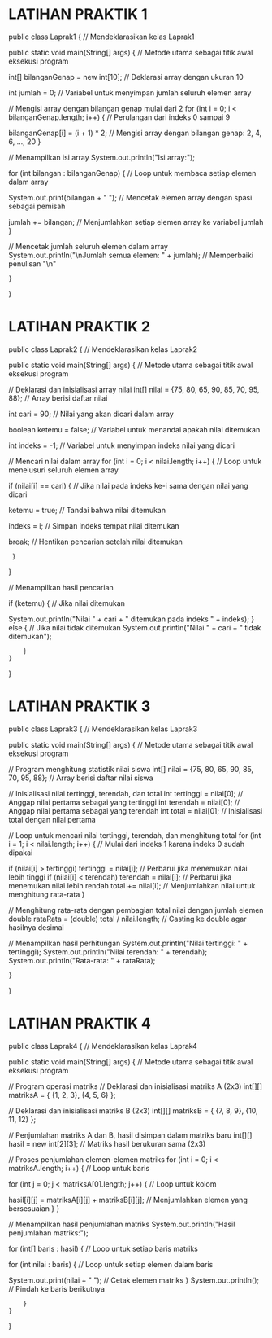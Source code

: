 # LATIHAN PRAKTIK 1
public class Laprak1 { 
// Mendeklarasikan kelas Laprak1

public static void main(String[] args) { 
// Metode utama sebagai titik awal eksekusi program

int[] bilanganGenap = new int[10]; 
// Deklarasi array dengan ukuran 10

int jumlah = 0; 
// Variabel untuk menyimpan jumlah seluruh elemen array

// Mengisi array dengan bilangan genap mulai dari 2
for (int i = 0; i < bilanganGenap.length; i++) { 
// Perulangan dari indeks 0 sampai 9
            
bilanganGenap[i] = (i + 1) * 2; 
// Mengisi array dengan bilangan genap: 2, 4, 6, ..., 20
}

// Menampilkan isi array
System.out.println("Isi array:");
        
for (int bilangan : bilanganGenap) { 
// Loop untuk membaca setiap elemen dalam array

System.out.print(bilangan + " "); 
// Mencetak elemen array dengan spasi sebagai pemisah
            
jumlah += bilangan; 
// Menjumlahkan setiap elemen array ke variabel jumlah
}

// Mencetak jumlah seluruh elemen dalam array
System.out.println("\nJumlah semua elemen: " + jumlah); // Memperbaiki penulisan "\n"
    
    }
}

# LATIHAN PRAKTIK 2

public class Laprak2 { 
// Mendeklarasikan kelas Laprak2

public static void main(String[] args) { 
// Metode utama sebagai titik awal eksekusi program

// Deklarasi dan inisialisasi array nilai
int[] nilai = {75, 80, 65, 90, 85, 70, 95, 88}; 
// Array berisi daftar nilai
       
int cari = 90; 
// Nilai yang akan dicari dalam array
        
boolean ketemu = false; 
// Variabel untuk menandai apakah nilai ditemukan
        
int indeks = -1; 
// Variabel untuk menyimpan indeks nilai yang dicari

// Mencari nilai dalam array
for (int i = 0; i < nilai.length; i++) { // Loop untuk menelusuri seluruh elemen array
            
if (nilai[i] == cari) { // Jika nilai pada indeks ke-i sama dengan nilai yang dicari

ketemu = true; 
// Tandai bahwa nilai ditemukan
                
indeks = i; 
// Simpan indeks tempat nilai ditemukan

break; 
// Hentikan pencarian setelah nilai ditemukan
    
     }
   }

// Menampilkan hasil pencarian

if (ketemu) { 
// Jika nilai ditemukan

System.out.println("Nilai " + cari + " ditemukan pada indeks " + indeks);
} else { 
// Jika nilai tidak ditemukan
System.out.println("Nilai " + cari + " tidak ditemukan");

        }
    }
}

# LATIHAN PRAKTIK 3

public class Laprak3 { 
// Mendeklarasikan kelas Laprak3

public static void main(String[] args) { 
// Metode utama sebagai titik awal eksekusi program

// Program menghitung statistik nilai siswa
int[] nilai = {75, 80, 65, 90, 85, 70, 95, 88}; // Array berisi daftar nilai siswa

// Inisialisasi nilai tertinggi, terendah, dan total
int tertinggi = nilai[0]; // Anggap nilai pertama sebagai yang tertinggi
int terendah = nilai[0]; // Anggap nilai pertama sebagai yang terendah
int total = nilai[0]; // Inisialisasi total dengan nilai pertama

// Loop untuk mencari nilai tertinggi, terendah, dan menghitung total
for (int i = 1; i < nilai.length; i++) { // Mulai dari indeks 1 karena indeks 0 sudah dipakai
            
if (nilai[i] > tertinggi) tertinggi = nilai[i]; // Perbarui jika menemukan nilai lebih tinggi
if (nilai[i] < terendah) terendah = nilai[i]; // Perbarui jika menemukan nilai lebih rendah
total += nilai[i]; // Menjumlahkan nilai untuk menghitung rata-rata
}

// Menghitung rata-rata dengan pembagian total nilai dengan jumlah elemen
double rataRata = (double) total / nilai.length; // Casting ke double agar hasilnya desimal

// Menampilkan hasil perhitungan
System.out.println("Nilai tertinggi: " + tertinggi);
System.out.println("Nilai terendah: " + terendah);
System.out.println("Rata-rata: " + rataRata);
   
    }
}

# LATIHAN PRAKTIK 4

public class Laprak4 { 
// Mendeklarasikan kelas Laprak4
    
public static void main(String[] args) { 
// Metode utama sebagai titik awal eksekusi program

// Program operasi matriks
// Deklarasi dan inisialisasi matriks A (2x3)
int[][] matriksA = {
{1, 2, 3},
{4, 5, 6}
};

// Deklarasi dan inisialisasi matriks B (2x3)
int[][] matriksB = {
{7, 8, 9},
{10, 11, 12}
};

// Penjumlahan matriks A dan B, hasil disimpan dalam matriks baru
int[][] hasil = new int[2][3]; // Matriks hasil berukuran sama (2x3)

// Proses penjumlahan elemen-elemen matriks
for (int i = 0; i < matriksA.length; i++) { // Loop untuk baris
            
for (int j = 0; j < matriksA[0].length; j++) { // Loop untuk kolom
                
hasil[i][j] = matriksA[i][j] + matriksB[i][j]; // Menjumlahkan elemen yang bersesuaian
  }
}

// Menampilkan hasil penjumlahan matriks
System.out.println("Hasil penjumlahan matriks:");
        
for (int[] baris : hasil) { // Loop untuk setiap baris matriks
            
for (int nilai : baris) { // Loop untuk setiap elemen dalam baris
                
System.out.print(nilai + " "); // Cetak elemen matriks
    }
System.out.println(); // Pindah ke baris berikutnya

        }
    }
}

